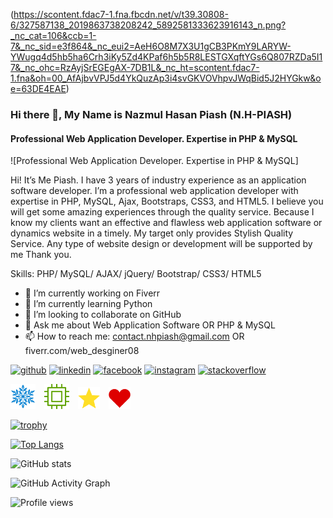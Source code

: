 (https://scontent.fdac7-1.fna.fbcdn.net/v/t39.30808-6/327587138_2019863738208242_5892581333623916143_n.png?_nc_cat=106&ccb=1-7&_nc_sid=e3f864&_nc_eui2=AeH6O8M7X3U1gCB3PKmY9LARYW-YWugq4d5hb5ha6Crh3iKy5Zd4KPaf6h5b5R8LESTGXqftYGs6Q807RZDa5I17&_nc_ohc=RzAyjSrEGEgAX-7DB1L&_nc_ht=scontent.fdac7-1.fna&oh=00_AfAjbvVPJ5d4YkQuzAp3i4svGKVOVhpvJWqBid5J2HYGkw&oe=63DE4EAE)
### Hi there 👋, My Name is Nazmul Hasan Piash (N.H-PIASH)
#### Professional Web Application Developer. Expertise in PHP & MySQL
![Professional Web Application Developer. Expertise in PHP & MySQL]

Hi! It’s Me Piash. I have 3 years of industry experience as an application software developer. I’m a professional web application developer with expertise in PHP, MySQL, Ajax, Bootstraps, CSS3, and HTML5. I believe you will get some amazing experiences through the quality service. Because I know my clients want an effective and flawless web application software or dynamics website in a timely. My target only provides Stylish Quality Service. Any type of website design or development will be supported by me 
Thank you.

Skills: PHP/ MySQL/ AJAX/ jQuery/ Bootstrap/ CSS3/ HTML5

- 🔭 I’m currently working on Fiverr  
- 🌱 I’m currently learning Python 
- 👯 I’m looking to collaborate on GitHub 
- 💬 Ask me about Web Application Software OR PHP & MySQL 
- 📫 How to reach me: contact.nhpiash@gmail.com OR fiverr.com/web_desginer08 


[<img src='https://cdn.jsdelivr.net/npm/simple-icons@3.0.1/icons/github.svg' alt='github' height='40'>](https://github.com/nhpiash)  [<img src='https://cdn.jsdelivr.net/npm/simple-icons@3.0.1/icons/linkedin.svg' alt='linkedin' height='40'>](https://www.linkedin.com/in/nhpiash/)  [<img src='https://cdn.jsdelivr.net/npm/simple-icons@3.0.1/icons/facebook.svg' alt='facebook' height='40'>](https://www.facebook.com/webdesginer08)  [<img src='https://cdn.jsdelivr.net/npm/simple-icons@3.0.1/icons/instagram.svg' alt='instagram' height='40'>](https://www.instagram.com/nh.piash//)  [<img src='https://cdn.jsdelivr.net/npm/simple-icons@3.0.1/icons/stackoverflow.svg' alt='stackoverflow' height='40'>](https://stackoverflow.com/users/nhpiash)  

<a href='https://archiveprogram.github.com/'><img src='https://raw.githubusercontent.com/acervenky/animated-github-badges/master/assets/acbadge.gif' width='40' height='40'></a> <a href='https://docs.github.com/en/developers'><img src='https://raw.githubusercontent.com/acervenky/animated-github-badges/master/assets/devbadge.gif' width='40' height='40'></a> <a href='https://stars.github.com/'><img src='https://raw.githubusercontent.com/acervenky/animated-github-badges/master/assets/starbadge.gif' width='35' height='35'></a> <a href='https://docs.github.com/en/github/supporting-the-open-source-community-with-github-sponsors'><img src='https://raw.githubusercontent.com/acervenky/animated-github-badges/master/assets/sponsorbadge.gif' width='35' height='35'></a> 

[![trophy](https://github-profile-trophy.vercel.app/?username=nhpiash)](https://github.com/ryo-ma/github-profile-trophy)

[![Top Langs](https://github-readme-stats.vercel.app/api/top-langs/?username=nhpiash)](https://github.com/anuraghazra/github-readme-stats)

![GitHub stats](https://github-readme-stats.vercel.app/api?username=nhpiash&show_icons=true)  

![GitHub Activity Graph](https://activity-graph.herokuapp.com/graph?username=nhpiash)  

![Profile views](https://gpvc.arturio.dev/nhpiash)  
